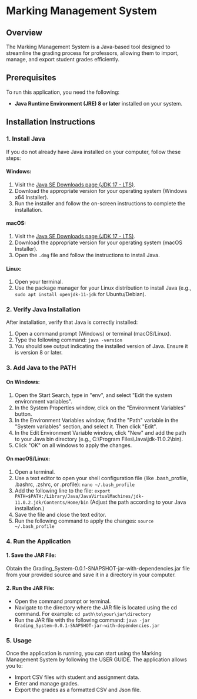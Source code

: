 # Marking Management System

## Overview
The Marking Management System is a Java-based tool designed to streamline the grading process for professors, allowing them to import, manage, and export student grades efficiently.

## Prerequisites
To run this application, you need the following:
- **Java Runtime Environment (JRE) 8 or later** installed on your system.

## Installation Instructions

### 1. Install Java
If you do not already have Java installed on your computer, follow these steps:

#### Windows:
1. Visit the [Java SE Downloads page (JDK 17 - LTS)](https://www.oracle.com/java/technologies/javase/jdk17-archive-downloads.html).
2. Download the appropriate version for your operating system (Windows x64 Installer).
3. Run the installer and follow the on-screen instructions to complete the installation.

#### macOS:
1. Visit the [Java SE Downloads page (JDK 17 - LTS)](https://www.oracle.com/java/technologies/javase/jdk17-archive-downloads.html).
2. Download the appropriate version for your operating system (macOS Installer).
3. Open the `.dmg` file and follow the instructions to install Java.

#### Linux:
1. Open your terminal.
2. Use the package manager for your Linux distribution to install Java (e.g., `sudo apt install openjdk-11-jdk` for Ubuntu/Debian).

### 2. Verify Java Installation
After installation, verify that Java is correctly installed:

1. Open a command prompt (Windows) or terminal (macOS/Linux).
2. Type the following command:
   `java -version`
3.	You should see output indicating the installed version of Java. Ensure it is version 8 or later.

### 3.	Add Java to the PATH

#### On Windows:
1.	Open the Start Search, type in "env", and select "Edit the system environment variables".
2.	In the System Properties window, click on the "Environment Variables" button.
3.	In the Environment Variables window, find the "Path" variable in the "System variables" section, and select it. Then click "Edit".
4.	In the Edit Environment Variable window, click "New" and add the path to your Java bin directory (e.g., C:\Program Files\Java\jdk-11.0.2\bin).
5.	Click "OK" on all windows to apply the changes.

#### On macOS/Linux:
1.	Open a terminal.
2.	Use a text editor to open your shell configuration file (like .bash_profile, .bashrc, .zshrc, or .profile): `nano ~/.bash_profile`
3.	Add the following line to the file: `export PATH=$PATH:/Library/Java/JavaVirtualMachines/jdk-11.0.2.jdk/Contents/Home/bin`
(Adjust the path according to your Java installation.)
4.	Save the file and close the text editor.
5.	Run the following command to apply the changes:  `source ~/.bash_profile`


### 4.	Run the Application

#### 1.	Save the JAR File:
Obtain the Grading_System-0.0.1-SNAPSHOT-jar-with-dependencies.jar file from your provided source and save it in a directory in your computer.

#### 2.	Run the JAR File:
- Open the command prompt or terminal.
- Navigate to the directory where the JAR file is located using the cd command. For example:
`cd path\to\your\jar\directory`
- Run the JAR file with the following command:
`java -jar Grading_System-0.0.1-SNAPSHOT-jar-with-dependencies.jar`


### 5.	Usage
Once the application is running, you can start using the Marking Management System by following the USER GUIDE. The application allows you to:
- Import CSV files with student and assignment data.
- Enter and manage grades.
- Export the grades as a formatted CSV and Json file.

